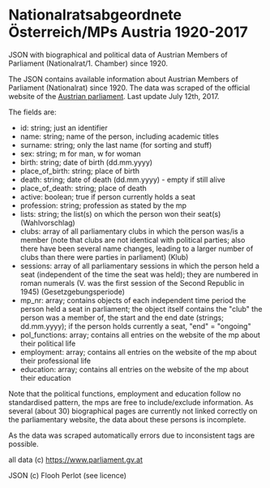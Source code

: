 # Nationalratsabgeordnete Österreich/MPs Austria 1920-2017
JSON with biographical and political data of Austrian Members of Parliament (Nationalrat/1. Chamber) since 1920.

The JSON contains available information about Austrian Members of Parliament (Nationalrat) since 1920. The data was scraped of the official website of the [Austrian parliament](https://www.parlament.gv.at). Last update July 12th, 2017.

The fields are:

* id: string; just an identifier
* name: string; name of the person, including academic titles
* surname: string; only the last name (for sorting and stuff)
* sex: string; m for man, w for woman
* birth: string; date of birth (dd.mm.yyyy)
* place_of_birth: string; place of birth
* death: string; date of death (dd.mm.yyyy) - empty if still alive
* place_of_death: string; place of death
* active: boolean; true if person currently holds a seat
* profession: string; profession as stated by the mp
* lists: string; the list(s) on which the person won their seat(s) (Wahlvorschlag)
* clubs: array of all parliamentary clubs in which the person was/is a member (note that clubs are not identical with political parties; also there have been several name changes, leading to a larger number of clubs than there were parties in parliament) (Klub)
* sessions: array of all parliamentary sessions in which the person held a seat (independent of the time the seat was held); they are numbered in roman numerals (V. was the first session of the Second Republic in 1945) (Gesetzgebungsperiode)
* mp_nr: array; contains objects of each independent time period the person held a seat in parliament; the object itself contains the "club" the person was a member of, the start and the end date (strings; dd.mm.yyyy); if the person holds currently a seat, "end" = "ongoing"
* pol_functions: array; contains all entries on the website of the mp about their political life
* employment: array; contains all entries on the website of the mp about their professional life
* education: array; contains all entries on the website of the mp about their education

Note that the political functions, employment and education follow no standardised pattern, the mps are free to include/exclude information. As several (about 30) biographical pages are currently not linked correctly on the parliamentary website, the data about these persons is incomplete.

As the data was scraped automatically errors due to inconsistent tags are possible.

all data (c) https://www.parliament.gv.at

JSON (c) Flooh Perlot (see licence)
